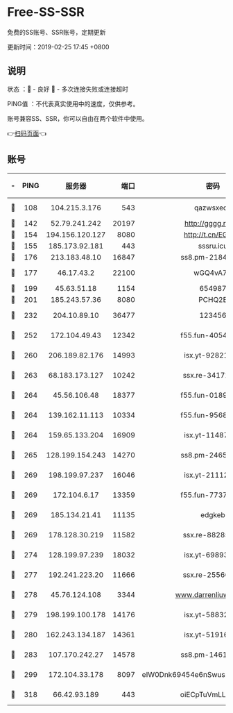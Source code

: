 # Free-SS-SSR

免费的SS账号、SSR账号，定期更新

更新时间：2019-02-25 17:45 +0800

## 说明

状态     ：🙂 - 良好 🙁 - 多次连接失败或连接超时

PING值   ：不代表真实使用中的速度，仅供参考。

账号兼容SS、SSR，你可以自由在两个软件中使用。

👉[扫码页面](https://liesauer.github.io/free-ss-ssr.github.io/)👈

## 账号

|-|PING|服务器|端口|密码|加密方式|区域|
|:----:|:----:|:-----:|-----:|:----:|:----:|:----:|
|🙂|108|104.215.3.176|543|qazwsxedc|aes-256-gcm|JP|
|🙂|142|52.79.241.242|20197|http://gggg.rocks|chacha20|KR|
|🙂|154|194.156.120.127|8080|http://t.cn/EGJIyrl|rc4-md5|RU|
|🙂|155|185.173.92.181|443|sssru.icu|rc4-md5|RU|
|🙂|176|213.183.48.10|16847|ss8.pm-21844006|rc4-md5|RU|
|🙂|177|46.17.43.2|22100|wGQ4vA7D|aes-256-gcm|RU|
|🙂|199|45.63.51.18|1154|654987|chacha20|US|
|🙂|201|185.243.57.36|8080|PCHQ2E|rc4-md5|US|
|🙂|232|204.10.89.10|36477|123456|aes-256-cfb|US|
|🙂|252|172.104.49.43|12342|f55.fun-40543073|aes-256-cfb|SG|
|🙂|260|206.189.82.176|14993|isx.yt-92821562|aes-256-cfb|SG|
|🙂|263|68.183.173.127|10242|ssx.re-34172172|aes-256-cfb|US|
|🙂|264|45.56.106.48|18377|f55.fun-01898711|aes-256-cfb|US|
|🙂|264|139.162.11.113|10334|f55.fun-95689731|aes-256-cfb|SG|
|🙂|264|159.65.133.204|16909|isx.yt-11487806|aes-256-cfb|SG|
|🙂|265|128.199.154.243|14270|ss8.pm-24650269|aes-256-cfb|SG|
|🙂|269|198.199.97.237|16046|isx.yt-21112673|aes-256-cfb|US|
|🙂|269|172.104.6.17|13359|f55.fun-77379791|aes-256-cfb|US|
|🙂|269|185.134.21.41|11135|edgkeb|aes-256-cfb|GB|
|🙂|269|178.128.30.219|11582|ssx.re-88285477|aes-256-cfb|SG|
|🙂|274|128.199.97.239|18032|isx.yt-69893978|aes-256-cfb|SG|
|🙂|277|192.241.223.20|11666|ssx.re-25566820|aes-256-cfb|US|
|🙂|278|45.76.124.108|3344|www.darrenliuwei.com|aes-256-cfb|AU|
|🙂|279|198.199.100.178|14176|isx.yt-58832858|aes-256-cfb|US|
|🙂|280|162.243.134.187|14361|isx.yt-51916584|aes-256-cfb|US|
|🙂|283|107.170.242.27|14578|ss8.pm-14613158|aes-256-cfb|US|
|🙂|299|172.104.33.178|8097|eIW0Dnk69454e6nSwuspv9DmS201tQ0D|aes-256-cfb|SG|
|🙂|318|66.42.93.189|443|oiECpTuVmLLxk4Ts|aes-256-cfb|US|

